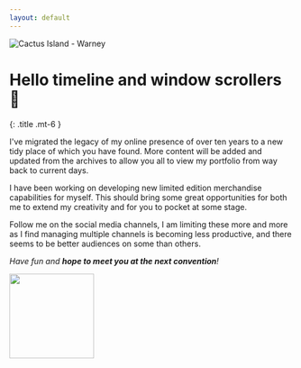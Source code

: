 ```yaml
---
layout: default
---
```


![Cactus Island - Warney](https://res.cloudinary.com/leesheppard/image/upload/v1646191131/cactus/2005/cic050823.jpg)

# Hello timeline and window scrollers 👋
{: .title .mt-6 }

I've migrated the legacy of my online presence of over ten years to a new tidy place of which you have found.
More content will be added and updated from the archives to allow you all to view my portfolio from way back to
current days.

I have been working on developing new limited edition merchandise capabilities for myself. This should bring some
great opportunities for both me to extend my creativity and for you to pocket at some stage.

Follow me on the social media channels, I am limiting these more and more as I find managing multiple channels is
becoming less productive, and there seems to be better audiences on some than others.

_Have fun and **hope to meet you at the next convention**!_

<img src="https://res.cloudinary.com/leesheppard/image/upload/v1496495524/Lee-Sheppard-Black_iv1j84.png" width="150">
